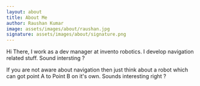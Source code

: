 ```yaml
---
layout: about
title: About Me
author: Raushan Kumar
image: assets/images/about/raushan.jpg
signature: assets/images/about/signature.png
---
```


Hi There, I work as a dev manager at invento robotics. I develop navigation related stuff. Sound intersting ? 

If you are not aware about navigation then just think about a robot which can got point A to Point B on it's own. Sounds interesting right ? 